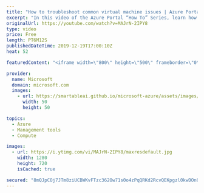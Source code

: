 ```yaml
---
title: "How to troubleshoot common virtual machine issues | Azure Portal Series"
excerpt: "In this video of the Azure Portal “How To” Series, learn how to troubleshoot common virtual machine issues using the diagnose and solve experience of the Azure Portal.    Try out these features in the Azure portal: https://portal.azure.com  Keep connected on Twitter: https://twitter.com/AzurePortal"
originalUrl: https://youtube.com/watch?v=MAJrN-2IPY8
type: video
price: Free
length: PT6M12S
publishedDateTime: 2019-12-19T17:00:10Z
heat: 52

featuredContent: "<iframe width=\"800\" height=\"500\" frameborder=\"0\" src=\"https://www.youtube.com/embed/MAJrN-2IPY8\" allow=\"accelerometer; autoplay; encrypted-media; gyroscope; picture-in-picture\" allowfullscreen></iframe>"

provider:
  name: Microsoft
  domain: microsoft.com
  images:
    - url: https://smartableai.github.io/microsoft-azure/assets/images/organizations/microsoft.com-50x50.jpg
      width: 50
      height: 50

topics:
  - Azure
  - Management tools
  - Compute

images:
  - url: https://i.ytimg.com/vi/MAJrN-2IPY8/maxresdefault.jpg
    width: 1280
    height: 720
    isCached: true

secured: "8mQJpCOj7JTm8ziUCBWKvFTzc362Ow71s0o4zPqQRKd2RcvQEKpgzl0kwDOnOJkpTXJ/bRz1pqnrhOBBrglfExGD8EsIyO2bAyxlKdBRztGiPU1PnqzIliZk8XO5vtL8Pnimv1dfnXC1cNKTEWZfSsFcgsdEay+Hw6Lsn9yf/YMLXZLtIddJucpXYb2dWfPNM9EpmNpiirHZ1kvoNveLTuAw507yRdzss4tycg5eXE+RnJ2IjopWT10cpQ5eeUyup/L9GNhdB1O5ZpIQTNp0O96aLpJYsYdVZxaF4tfCtUof+BzzZa6V8tJugnko1PiLDiAvVQjSkNjYFYHagX6QffNYPDh7Hatn7M3Mfwkmx0SNTxRYsZ6lrAZXtqgf1/EB8DFgnWTMOy3YEm9GFQq4W8wtdb9gK6oBcjwrG+8QiCY=;U5rbohJLR0TE52qgDmapvw=="
---
```


